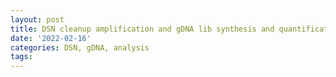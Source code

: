 ```yaml
---
layout: post
title: DSN cleanup amplification and gDNA lib synthesis and quantification
date: '2022-02-16'
categories: DSN, gDNA, analysis
tags: 
---
```

